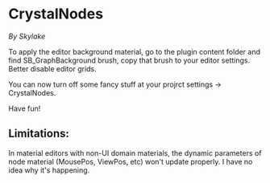 # CrystalNodes
*By Skylake*

To apply the editor background material, go to the plugin content folder and find SB_GraphBackground brush, copy that brush to your editor settings. Better disable editor grids.

You can now turn off some fancy stuff at your projrct settings -> CrystalNodes.

Have fun!

## Limitations:
In material editors with non-UI domain materials, the dynamic parameters of node material (MousePos, ViewPos, etc) won't update properly. I have no idea why it's happening.
